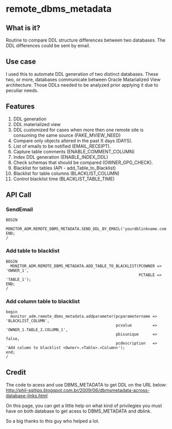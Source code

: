# remote_dbms_metadata

## What is it?
Routine to compare DDL structure differences between two databases. The DDL differences could be sent by email.

## Use case
I used this to automate DDL generation of two distinct databases. These two, or more, databases communicate between Oracle Matarialized View architecture. Those DDLs needed to be analyzed prior applying it due to peculiar needs.

## Features 
1. DDL generation
2. DDL materialized view
3. DDL customized for cases when more then one remote site is consuming the same source (FAKE_MVIEW_NEED)
4. Compare only objects altered in the past X days (DAYS).
5. List of emails to be notified (EMAIL_RECEIPT).
6. Capture table comments (ENABLE_COMMENT_COLUMN)
7. Index DDL generation (ENABLE_INDEX_DDL)
8. Check schemas that should be compared (OWNER_GPG_CHECK).
9. Blacklist for tables (API - add_Table_to_Blacklist)
10. Blacklist for table columns (BLACKLIST_COLUMN)
11. Control blacklist time (BLACKLIST_TABLE_TIME)

## API Call

### SendEmail
```
BEGIN
 MONITOR_ADM.REMOTE_DBMS_METADATA.SEND_DDL_BY_EMAIL('yourdblinkname.com');
END;
/
```

### Add table to blacklist
```
BEGIN
  MONITOR_ADM.REMOTE_DBMS_METADATA.ADD_TABLE_TO_BLACKLIST(PCOWNER => 'OWNER_1',
                                                          PCTABLE => 'TABLE_1');
END;
/
```

### Add column table to blacklist
```
begin
  monitor_adm.remote_dbms_metadata.addparameter(pcparametername => 'BLACKLIST_COLUMN',
                                                pcvalue         => 'OWNER_1.TABLE_2.COLUMN_1',
                                                pbisunique      => false,
                                                pcdescription   => 'Add column to blacklist <Owner>.<Table>.<Column>');
end;
/
```

## Credit
The code to acess and use DBMS_METADATA to get DDL on the URL below:
http://phil-sqltips.blogspot.com.br/2009/06/dbmsmetadata-across-database-links.html

On this page, you can get a little help on what kind of privilegies you must have on both database to get acess to DBMS_METADATA and dblink.

So a big thanks to this guy who helped a lot. 

